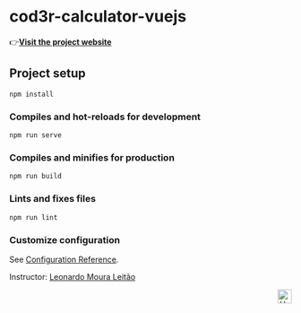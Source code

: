# cod3r-calculator-vuejs

:point_right:[**Visit the project website**](https://cod3r-calculator-vuejs-bg39.vercel.app/)

## Project setup
```
npm install
```

### Compiles and hot-reloads for development
```
npm run serve
```

### Compiles and minifies for production
```
npm run build
```

### Lints and fixes files
```
npm run lint
```

### Customize configuration
See [Configuration Reference](https://cli.vuejs.org/config/).

Instructor: [Leonardo Moura Leitão]( https://www.linkedin.com/in/leonardo-leit%C3%A3o-8a5813186/)

<div align="right">
  <a href="#top">
    <img alt="Up" height="25" src="https://raw.githubusercontent.com/FortAwesome/Font-Awesome/6.x/svgs/solid/angle-up.svg">
  </a>
</div>
